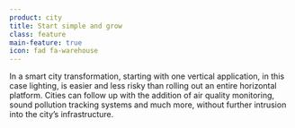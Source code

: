 ```yaml
---
product: city
title: Start simple and grow
class: feature
main-feature: true
icon: fad fa-warehouse
---
```


In a smart city transformation, starting with one vertical application, in this case lighting, is easier and less risky than rolling out an entire horizontal platform. Cities can follow up with the addition of air quality monitoring, sound pollution tracking systems and much more, without further intrusion into the city’s infrastructure.
